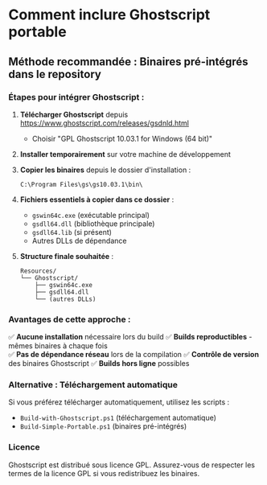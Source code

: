 # Comment inclure Ghostscript portable

## Méthode recommandée : Binaires pré-intégrés dans le repository

### Étapes pour intégrer Ghostscript :

1. **Télécharger Ghostscript** depuis https://www.ghostscript.com/releases/gsdnld.html
   - Choisir "GPL Ghostscript 10.03.1 for Windows (64 bit)"

2. **Installer temporairement** sur votre machine de développement

3. **Copier les binaires** depuis le dossier d'installation :
   ```
   C:\Program Files\gs\gs10.03.1\bin\
   ```

4. **Fichiers essentiels à copier dans ce dossier** :
   - `gswin64c.exe` (exécutable principal)
   - `gsdll64.dll` (bibliothèque principale)
   - `gsdll64.lib` (si présent)
   - Autres DLLs de dépendance

5. **Structure finale souhaitée** :
   ```
   Resources/
   └── Ghostscript/
       ├── gswin64c.exe
       ├── gsdll64.dll
       └── (autres DLLs)
   ```

### Avantages de cette approche :

✅ **Aucune installation** nécessaire lors du build
✅ **Builds reproductibles** - mêmes binaires à chaque fois  
✅ **Pas de dépendance réseau** lors de la compilation
✅ **Contrôle de version** des binaires Ghostscript
✅ **Builds hors ligne** possibles

### Alternative : Téléchargement automatique

Si vous préférez télécharger automatiquement, utilisez les scripts :
- `Build-with-Ghostscript.ps1` (téléchargement automatique)
- `Build-Simple-Portable.ps1` (binaires pré-intégrés)

### Licence

Ghostscript est distribué sous licence GPL. Assurez-vous de respecter les termes de la licence GPL si vous redistribuez les binaires.